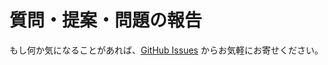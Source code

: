 # 質問・提案・問題の報告

もし何か気になることがあれば、[GitHub Issues](https://github.com/kou029w/nodejs-hands-on/issues/new) からお気軽にお寄せください。
